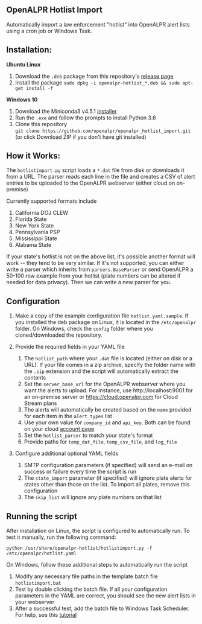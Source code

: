 OpenALPR Hotlist Import
----------------------------

Automatically import a law enforcement "hotlist" into 
OpenALPR alert lists using a cron job or Windows Task.

Installation:
--------------

**Ubuntu Linux**

1. Download the `.deb` package from this repository's 
[release page](https://github.com/openalpr/openalpr_hotlist_import/releases)
2. Install the package 
`sudo dpkg -i openalpr-hotlist_*.deb && sudo apt-get install -f`

**Windows 10**

1. Download the Miniconda3 v4.5.1 
[installer](https://repo.anaconda.com/miniconda/Miniconda3-4.5.1-Windows-x86_64.exe)
2. Run the `.exe` and follow the prompts to install Python 3.6
3. Clone this repository  
`git clone https://github.com/openalpr/openalpr_hotlist_import.git` (or 
click Download ZIP if you don't have git installed)

How it Works:
--------------

The `hotlistimport.py` script loads a `*.dat` file from disk or 
downloads it from a URL. The parser reads each line in the file and 
creates a CSV of alert entries to be uploaded to the OpenALPR webserver 
(either cloud on on-premise)

Currently supported formats include

1. California DOJ CLEW
2. Florida State
3. New York State
4. Pennsylvania PSP
5. Mississippi State
6. Alabama State

If your state's hotlist is not on the above list, it's possible another format 
will work -- they tend to be very similar.  If it's not supported, you can either write
a parser which inherits from `parsers.BaseParser` or send OpenALPR a 
50-100 row example from your hotlist (plate numbers can be altered if 
needed for data privacy). Then we can write a new parser for you.

Configuration
---------------

1. Make a copy of the example configuration file `hotlist.yaml.sample`. 
If you installed the deb package on Linux, it is located in the
`/etc/openalpr` folder. On Windows, check the `config` folder where you 
cloned/downloaded the repository. 
2. Provide the required fields in your YAML file 

    1. The `hotlist_path` where your `.dat` file is located (either 
on disk or a URL). If your file comes in a zip archive, specify 
 the folder name with the `.zip` extension and the script will 
 automatically extract the contents 
    2. Set the `server_base_url` for the OpenALPR webserver where you want the 
 alerts to upload. For instance, use http://localhost:9001 for an 
 on-premise server or https://cloud.openalpr.com for Cloud Stream plans
    3. The alerts will automatically be created based on the `name` provided 
 for each item in the `alert_types` list 
    4. Use your own value for `company_id` and `api_key`. Both can be found 
 on your cloud [account page](https://cloud.openalpr.com/account/my_account) 
    5. Set the `hotlist_parser` to match your state's format
    6. Provide paths for `temp_dat_file`, `temp_csv_file`, and `log_file`

3.  Configure additional optional YAML fields

    1. SMTP configuration parameters (if specified) will send an e-mail 
 on success or failure every time the script is run
    2. The `state_import` parameter (if specified) will ignore plate alerts 
 for states other than those on the list.  To import all plates, remove 
 this configuration
    3. The `skip_list` will ignore any plate numbers on that list

Running the script
--------------------

After installation on Linux, the script is configured to automatically 
run. To test it manually, run the following command:

    python /usr/share/openalpr-hotlist/hotlistimport.py -f /etc/openalpr/hotlist.yaml

On Windows, follow these additional steps to automatically run the script

1. Modify any necessary file paths in the template batch file `hotlistimport.bat`
2. Test by double clicking the batch file. If all your configuration 
parameters in the YAML are correct, you should see the new alert lists 
in your webserver
3. After a successful test, add the batch file to Windows Task Scheduler.
For help, see this [tutorial](https://www.thewindowsclub.com/how-to-schedule-batch-file-run-automatically-windows-7)
